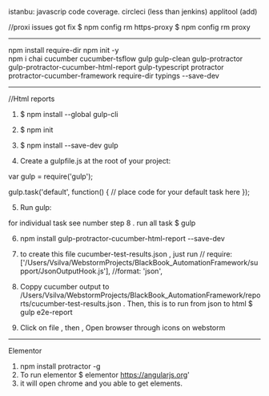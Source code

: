 istanbu: javascrip code coverage.
circleci (less than jenkins)
applitool (add)

//proxi issues got fix
$ npm config rm https-proxy
$ npm config rm proxy

*****************
npm install require-dir
npm init -y  
npm i chai cucumber cucumber-tsflow gulp gulp-clean gulp-protractor gulp-protractor-cucumber-html-report gulp-typescript protractor protractor-cucumber-framework require-dir typings --save-dev 
************************************************************
//Html reports
1. $ npm install --global gulp-cli
2. $ npm init
3. $ npm install --save-dev gulp

4. Create a gulpfile.js at the root of your project:

var gulp = require('gulp');

gulp.task('default', function() {
  // place code for your default task here
});

5. Run gulp:

for individual task see number step 8 . run all task $ gulp

6. npm install gulp-protractor-cucumber-html-report --save-dev

7. to create this file cucumber-test-results.json , just run
// require: ['/Users/Vsilva/WebstormProjects/BlackBook_AutomationFramework/support/JsonOutputHook.js'],
 //format: 'json',        
8. Coppy cucumber output to /Users/Vsilva/WebstormProjects/BlackBook_AutomationFramework/reports/cucumber-test-results.json . Then, this is to run from json to html $ gulp e2e-report 
9. Click on file , then , Open browser through icons on webstorm 
************************************************************
Elementor

1.  npm install protractor -g
2.  To run elementor $ elementor https://angularjs.org'
3. it will open chrome and you able to get elements.
